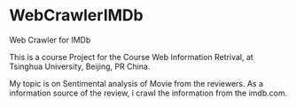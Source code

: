 # WebCrawlerIMDb
Web Crawler for IMDb

This is a course Project for the Course Web Information Retrival, at Tsinghua University, Beijing, PR China.

My topic is on Sentimental analysis of Movie from the reviewers.
As a information source of the review, i crawl the information from the imdb.com.
